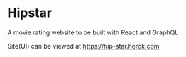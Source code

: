 # Hipstar
A movie rating website to be built with React and GraphQL 

Site(UI) can be viewed at https://hip-star.herok.com
